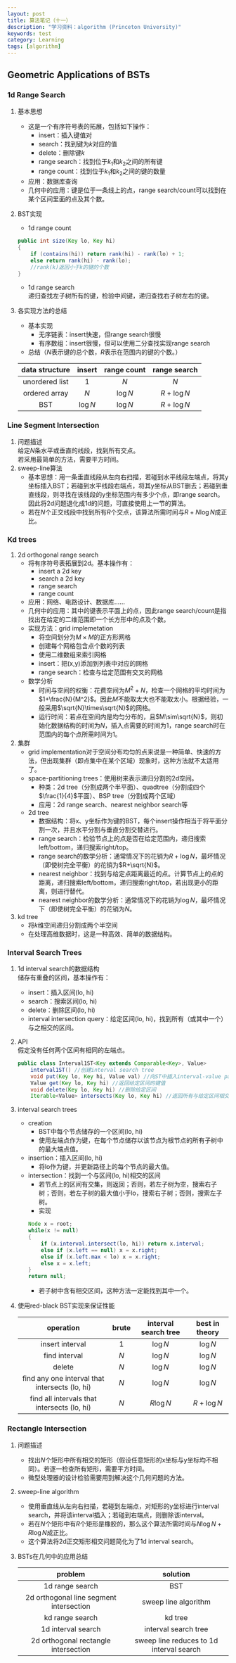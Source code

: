 ```yaml
---
layout: post
title: 算法笔记（十一）
description: "学习资料：algorithm (Princeton University)"
keywords: test
category: Learning
tags: [algorithm]
---
```


## Geometric Applications of BSTs

### 1d Range Search
1. 基本思想
    * 这是一个有序符号表的拓展，包括如下操作：
        * insert：插入键值对
        * search：找到键为$k$对应的值
        * delete：删除键$k$
        * range search：找到位于$k_1$和$k_2$之间的所有键
        * range count：找到位于$k_1$和$k_2$之间的键的数量
    * 应用：数据库查询
    * 几何中的应用：键是位于一条线上的点，range search/count可以找到在某个区间里面的点及其个数。
2. BST实现
    * 1d range count
    ```java
    public int size(Key lo, Key hi)
    {
        if (contains(hi)) return rank(hi) - rank(lo) + 1;
        else return rank(hi) - rank(lo);
        //rank(k)返回小于k的键的个数
    }
    ```
    * 1d range search  
    递归查找左子树所有的键，检验中间键，递归查找右子树左右的键。
3. 各实现方法的总结
    * 基本实现
        * 无序链表：insert快速，但range search很慢
        * 有序数组：insert很慢，但可以使用二分查找实现range search
    * 总结（$N$表示键的总个数，$R$表示在范围内的键的个数。）

    |data structure|insert|range count|range search|
    |:-:|:-:|:-:|:-:|
    |unordered list|$1$|$N$|$N$|
    |ordered array|$N$|$\log N$|$R+\log N$|
    |BST|$\log N$|$\log N$|$R+\log N$|

### Line Segment Intersection
1. 问题描述  
    给定$N$条水平或垂直的线段，找到所有交点。  
    若采用最简单的方法，需要平方时间。
2. sweep-line算法
    * 基本思想：用一条垂直线段从左向右扫描，若碰到水平线段左端点，将其y坐标插入BST；若碰到水平线段右端点，将其y坐标从BST删去；若碰到垂直线段，则寻找在该线段的y坐标范围内有多少个点，即range search。因此将2d问题退化成1d的问题，可直接使用上一节的算法。
    * 若在$N$个正交线段中找到所有$R$个交点，该算法所需时间与$R+N\log N$成正比。

### Kd trees
1. 2d orthogonal range search
    * 将有序符号表拓展到2d。基本操作有：
        * insert a 2d key
        * search a 2d key
        * range search
        * range count
    * 应用：网络、电路设计、数据库……
    * 几何中的应用：其中的键表示平面上的点，因此range search/count是指找出在给定的二维范围即一个长方形中的点及个数。
    * 实现方法：grid implemetation
        * 将空间划分为$M\times M$的正方形网格
        * 创建每个网格包含点个数的列表
        * 使用二维数组来索引网格
        * insert：把(x,y)添加到列表中对应的网格
        * range search：检查与给定范围有交叉的网格
    * 数学分析
        * 时间与空间的权衡：花费空间为$M^2+N$，检查一个网格的平均时间为$1+\frac{N}{M^2}$。因此$M$不能取太大也不能取太小。根据经验，一般采用$\sqrt{N}\times\sqrt{N}$的网格。
        * 运行时间：若点在空间内是均匀分布的，且$M\sim\sqrt{N}$，则初始化数据结构的时间为$N$，插入点需要的时间为$1$，range search时在范围内的每个点所需时间为$1$。
2. 集群
    * grid implementation对于空间分布均匀的点来说是一种简单、快速的方法，但出现集群（即点集中在某个区域）现象时，这种方法就不太适用了。
    * space-partitioning trees：使用树来表示递归分割的2d空间。
        * 种类：2d tree（分割成两个半平面）、quadtree（分割成四个$\frac{1}{4}$平面）、BSP tree（分割成两个区域）
        * 应用：2d range search、nearest neighbor search等
    * 2d tree
        * 数据结构：将x、y坐标作为键的BST，每个insert操作相当于将平面分割一次，并且水平分割与垂直分割交替进行。
        * range search：检验节点上的点是否在给定范围内，递归搜索left/bottom，递归搜索right/top。
        * range search的数学分析：通常情况下的花销为$R+\log N$，最坏情况（即使树完全平衡）的花销为$R+\sqrt{N}$。
        * nearest neighbor：找到与给定点距离最近的点。计算节点上的点的距离，递归搜索left/bottom，递归搜索right/top，若出现更小的距离，则进行替代。
        * nearest neighbor的数学分析：通常情况下的花销为$\log N$，最坏情况下（即使树完全平衡）的花销为$N$。
3. kd tree
    * 将$k$维空间递归分割成两个半空间
    * 在处理高维数据时，这是一种高效、简单的数据结构。

### Interval Search Trees
1. 1d interval search的数据结构  
    储存有重叠的区间，基本操作有：  
    * insert：插入区间(lo, hi)
    * search：搜索区间(lo, hi)
    * delete：删除区间(lo, hi)
    * interval intersection query：给定区间(lo, hi)，找到所有（或其中一个）与之相交的区间。
2. API  
    假定没有任何两个区间有相同的左端点。
    ```java
    public class Interval1ST<Key extends Comparable<Key>, Value>
        interval1ST() //创建interval search tree
        void put(Key lo, Key hi, Value val) //向ST中插入interval-value pair
        Value get(Key lo, Key hi) //返回给定区间的键值
        void delete(Key lo, Key hi) //删除给定区间
        Iterable<Value> intersects(Key lo, Key hi) //返回所有与给定区间相交的区间
    ```
3. interval search trees
    * creation
        * BST中每个节点储存的一个区间(lo, hi)
        * 使用左端点作为键，在每个节点储存以该节点为根节点的所有子树中的最大端点值。
    * insertion：插入区间(lo, hi)
        * 将lo作为键，并更新路径上的每个节点的最大值。
    * intersection：找到一个与区间(lo, hi)相交的区间
        * 若节点上的区间有交集，则返回；否则，若左子树为空，搜索右子树；否则，若左子树的最大值小于lo，搜索右子树；否则，搜索左子树。
        * 实现
        ```java
        Node x = root;
        while(x != null)
        {
            if (x.interval.intersect(lo, hi)) return x.interval;
            else if (x.left == null) x = x.right;
            else if (x.left.max < lo) x = x.right;
            else x = x.left;
        }
        return null;
        ```
        * 若子树中含有相交区间，这种方法一定能找到其中一个。
4. 使用red-black BST实现来保证性能

    |operation|brute|interval search tree|best in theory|
    |:-:|:-:|:-:|:-:|
    |insert interval|$1$|$\log N$|$\log N$|
    |find interval|$N$|$\log N$|$\log N$|
    |delete|$N$|$\log N$|$\log N$|
    |find any one interval that intersects (lo, hi)|$N$|$\log N$|$\log N$|
    |find all intervals that intersects (lo, hi)|$N$|$R\log N$|$R+\log N$|
    
### Rectangle Intersection
1. 问题描述
    * 找出$N$个矩形中所有相交的矩形（假设任意矩形的x坐标与y坐标均不相同）。若逐一检查所有矩形，需要平方时间。
    * 微型处理器的设计检验需要用到解决这个几何问题的方法。
2. sweep-line algorithm
    * 使用垂直线从左向右扫描，若碰到左端点，对矩形的y坐标进行interval search，并将该interval插入；若碰到右端点，则删除该interval。
    * 若在$N$个矩形中有$R$个矩形是橡胶的，那么这个算法所需时间与$N\log N+R\log N$成正比。
    * 这个算法将2d正交矩形相交问题简化为了1d interval search。
3. BSTs在几何中的应用总结

    |problem|solution|
    |:-:|:-:|
    |1d range search|BST|
    |2d orthogonal line segment intersection|sweep line algorithm|
    |kd range search|kd tree|
    |1d interval search|interval search tree|
    2d orthogonal rectangle intersection|sweep line reduces to 1d interval search|